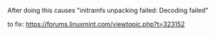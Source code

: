 After doing this causes "initramfs unpacking failed: Decoding failed"

to fix:
https://forums.linuxmint.com/viewtopic.php?t=323152
